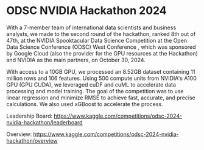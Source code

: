 # ODSC NVIDIA Hackathon 2024

With a 7-member team of international data scientists and business analysts, we made to the second round of the hackathon, ranked 8th out of 47th, at the NVIDIA Spooktacular Data Science Competition at the Open Data Science Conference (ODSC) West Conference , which was sponsored by Google Cloud (also the provider for the GPU resources at the Hackathon) and NVIDIA as the main partners, on October 30, 2024. 

With access to a 10GB GPU, we processed an 8.52GB dataset containing 11 million rows and 106 features. Using 500 compute units from NVIDIA's A100 GPU (GPU CUDA), we leveraged cuDF and cuML to accelerate data processing and model training. The goal of the competition was to use linear regression and minimize RMSE to achieve fast, accurate, and precise calculations. We also used xGBoost to accelerate the process.

Leadership Board: https://www.kaggle.com/competitions/odsc-2024-nvidia-hackathon/leaderboard

Overview: https://www.kaggle.com/competitions/odsc-2024-nvidia-hackathon/overview

